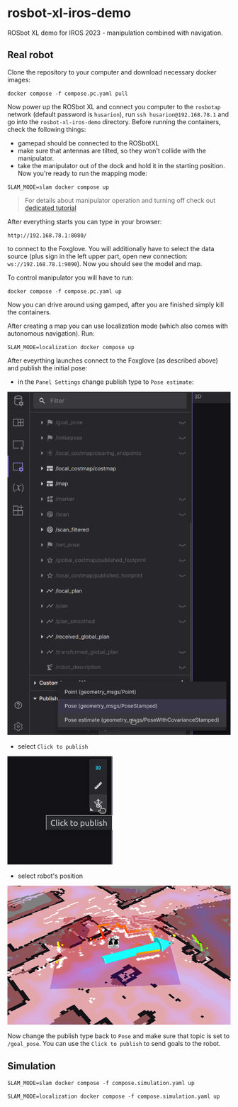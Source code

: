 # rosbot-xl-iros-demo

ROSbot XL demo for IROS 2023 - manipulation combined with navigation.

<!-- SLAM_MODE=slam docker compose up
SLAM_MODE=localization docker compose up -->

## Real robot

Clone the repository to your computer and download necessary docker images:
```
docker compose -f compose.pc.yaml pull
```
Now power up the ROSbot XL and connect you computer to the `rosbotap` network (default password is `husarion`), run `ssh husarion@192.168.78.1` and go into the `rosbot-xl-iros-demo` directory.
Before running the containers, check the following things:
* gamepad should be connected to the ROSbotXL
* make sure that antennas are tilted, so they won't collide with the manipulator.
* take the manipulator out of the dock and hold it in the starting position.
Now you're ready to run the mapping mode:
```
SLAM_MODE=slam docker compose up
```
> For details about manipulator operation and turning off check out [dedicated tutorial](https://husarion.com/tutorials/ros-projects/rosbot-xl-openmanipulator-x/)

After everything starts you can type in your browser:
```
http://192.168.78.1:8080/
```
to connect to the Foxglove.
You will additionally have to select the data source (plus sign in the left upper part, open new connection: `ws://192.168.78.1:9090`).
Now you should see the model and map.

To control manipulator you will have to run:
```
docker compose -f compose.pc.yaml up
```

Now you can drive around using gamped, after you are finished simply kill the containers.

After creating a map you can use localization mode (which also comes with autonomous navigation). Run:
```
SLAM_MODE=localization docker compose up
```

After eveyrthing launches connect to the Foxglove (as described above) and publish the initial pose:
* in the `Panel Settings` change publish type to `Pose estimate`: 

![change_publish_type](docs/change_publish_type.png)
* select `Click to publish`

![select_publish](docs/select_publish.png)
* select robot's position 

![select_position](docs/select_position.png)

Now change the publish type back to `Pose` and make sure that topic is set to `/goal_pose`.
You can use the `Click to publish` to send goals to the robot.

## Simulation
```
SLAM_MODE=slam docker compose -f compose.simulation.yaml up
```
```
SLAM_MODE=localization docker compose -f compose.simulation.yaml up
```
